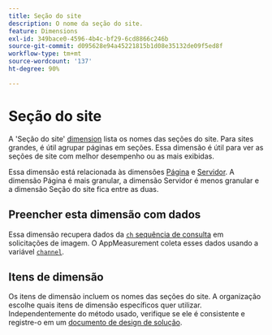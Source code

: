 ```yaml
---
title: Seção do site
description: O nome da seção do site.
feature: Dimensions
exl-id: 349bace0-4596-4b4c-bf29-6cd8866c246b
source-git-commit: d095628e94a45221815b1d08e35132de09f5ed8f
workflow-type: tm+mt
source-wordcount: '137'
ht-degree: 90%

---
```


# Seção do site

A &#39;Seção do site&#39; [dimension](overview.md) lista os nomes das seções do site. Para sites grandes, é útil agrupar páginas em seções. Essa dimensão é útil para ver as seções de site com melhor desempenho ou as mais exibidas.

Essa dimensão está relacionada às dimensões [Página](page.md) e [Servidor](server.md). A dimensão Página é mais granular, a dimensão Servidor é menos granular e a dimensão Seção do site fica entre as duas.

## Preencher esta dimensão com dados

Essa dimensão recupera dados da [`ch` sequência de consulta](/help/implement/validate/query-parameters.md) em solicitações de imagem. O AppMeasurement coleta esses dados usando a variável [`channel`](/help/implement/vars/page-vars/channel.md).

## Itens de dimensão

Os itens de dimensão incluem os nomes das seções do site. A organização escolhe quais itens de dimensão específicos quer utilizar. Independentemente do método usado, verifique se ele é consistente e registre-o em um [documento de design de solução](/help/implement/prepare/solution-design.md).
